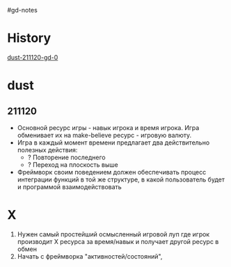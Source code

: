 #gd-notes

# History
[dust-211120-gd-0](dust-211120-gd-0.md)

# dust
## 211120
- Основной ресурс игры - навык игрока и время игрока. Игра обменивает их на make-believe ресурс - игровую валюту.
- Игра в каждый момент времени предлагает два действительно полезных действия:
	- ? Повторение последнего
	- ? Переход на плоскость выше
- Фреймворк своим поведением должен обеспечивать процесс интеграции функций в той же структуре, в какой пользователь будет и программой взаимодействовать

# X 
1. Нужен самый простейший осмысленный игровой луп где игрок производит Х ресурса за время/навык и получает другой ресурс в обмен
2.   Начать с фреймворка "активностей/состояний", 